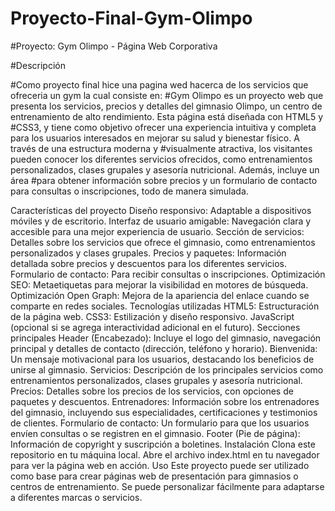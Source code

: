 ﻿# Proyecto-Final-Gym-Olimpo
 
#Proyecto: Gym Olimpo - Página Web Corporativa

#Descripción

#Como proyecto final hice una pagina wed hacerca de los servicios que ofreceria un gym la cual consiste en:
#Gym Olimpo es un proyecto web que presenta los servicios, precios y detalles del gimnasio Olimpo, un centro de entrenamiento de alto rendimiento. Esta página está diseñada con HTML5 y #CSS3, y tiene como objetivo ofrecer una experiencia intuitiva y completa para los usuarios interesados en mejorar su salud y bienestar físico. A través de una estructura moderna y #visualmente atractiva, los visitantes pueden conocer los diferentes servicios ofrecidos, como entrenamientos personalizados, clases grupales y asesoría nutricional. Además, incluye un área #para obtener información sobre precios y un formulario de contacto para consultas o inscripciones, todo de manera simulada.

Características del proyecto
Diseño responsivo: Adaptable a dispositivos móviles y de escritorio.
Interfaz de usuario amigable: Navegación clara y accesible para una mejor experiencia de usuario.
Sección de servicios: Detalles sobre los servicios que ofrece el gimnasio, como entrenamientos personalizados y clases grupales.
Precios y paquetes: Información detallada sobre precios y descuentos para los diferentes servicios.
Formulario de contacto: Para recibir consultas o inscripciones.
Optimización SEO: Metaetiquetas para mejorar la visibilidad en motores de búsqueda.
Optimización Open Graph: Mejora de la apariencia del enlace cuando se comparte en redes sociales.
Tecnologías utilizadas
HTML5: Estructuración de la página web.
CSS3: Estilización y diseño responsivo.
JavaScript (opcional si se agrega interactividad adicional en el futuro).
Secciones principales
Header (Encabezado): Incluye el logo del gimnasio, navegación principal y detalles de contacto (dirección, teléfono y horario).
Bienvenida: Un mensaje motivacional para los usuarios, destacando los beneficios de unirse al gimnasio.
Servicios: Descripción de los principales servicios como entrenamientos personalizados, clases grupales y asesoría nutricional.
Precios: Detalles sobre los precios de los servicios, con opciones de paquetes y descuentos.
Entrenadores: Información sobre los entrenadores del gimnasio, incluyendo sus especialidades, certificaciones y testimonios de clientes.
Formulario de contacto: Un formulario para que los usuarios envíen consultas o se registren en el gimnasio.
Footer (Pie de página): Información de copyright y suscripción a boletines.
Instalación
Clona este repositorio en tu máquina local.
Abre el archivo index.html en tu navegador para ver la página web en acción.
Uso
Este proyecto puede ser utilizado como base para crear páginas web de presentación para gimnasios o centros de entrenamiento. Se puede personalizar fácilmente para adaptarse a diferentes marcas o servicios.

